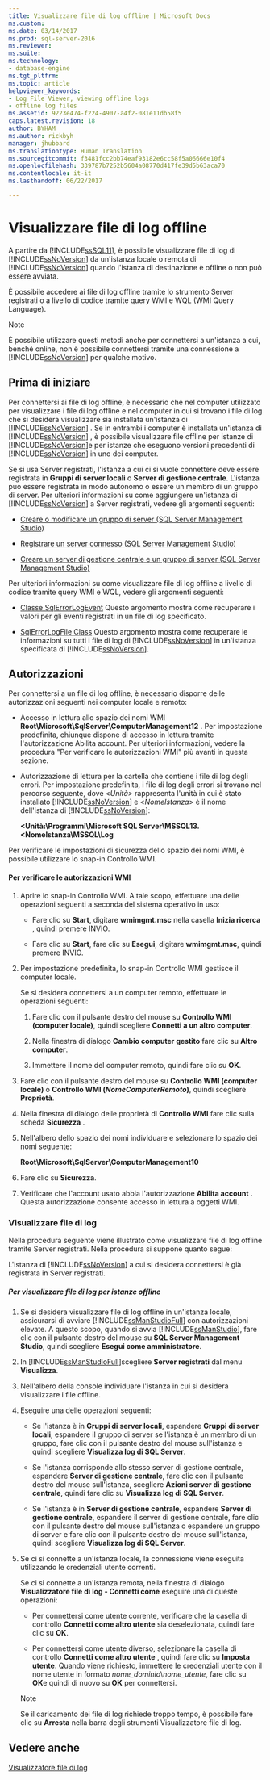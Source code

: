 ```yaml
---
title: Visualizzare file di log offline | Microsoft Docs
ms.custom: 
ms.date: 03/14/2017
ms.prod: sql-server-2016
ms.reviewer: 
ms.suite: 
ms.technology:
- database-engine
ms.tgt_pltfrm: 
ms.topic: article
helpviewer_keywords:
- Log File Viewer, viewing offline logs
- offline log files
ms.assetid: 9223e474-f224-4907-a4f2-081e11db58f5
caps.latest.revision: 18
author: BYHAM
ms.author: rickbyh
manager: jhubbard
ms.translationtype: Human Translation
ms.sourcegitcommit: f3481fcc2bb74eaf93182e6cc58f5a06666e10f4
ms.openlocfilehash: 339787b7252b5604a08770d417fe39d5b63aca70
ms.contentlocale: it-it
ms.lasthandoff: 06/22/2017

---
```

# <a name="view-offline-log-files"></a>Visualizzare file di log offline
  A partire da [!INCLUDE[ssSQL11](../../includes/sssql11-md.md)], è possibile visualizzare file di log di [!INCLUDE[ssNoVersion](../../includes/ssnoversion-md.md)] da un'istanza locale o remota di [!INCLUDE[ssNoVersion](../../includes/ssnoversion-md.md)] quando l'istanza di destinazione è offline o non può essere avviata.  
  
 È possibile accedere ai file di log offline tramite lo strumento Server registrati o a livello di codice tramite query WMI e WQL (WMI Query Language).  
  
> [!NOTE]  
>  È possibile utilizzare questi metodi anche per connettersi a un'istanza a cui, benché online, non è possibile connettersi tramite una connessione a [!INCLUDE[ssNoVersion](../../includes/ssnoversion-md.md)] per qualche motivo.  
  
## <a name="before-you-begin"></a>Prima di iniziare  
 Per connettersi ai file di log offline, è necessario che nel computer utilizzato per visualizzare i file di log offline e nel computer in cui si trovano i file di log che si desidera visualizzare sia installata un'istanza di [!INCLUDE[ssNoVersion](../../includes/ssnoversion-md.md)] . Se in entrambi i computer è installata un'istanza di [!INCLUDE[ssNoVersion](../../includes/ssnoversion-md.md)] , è possibile visualizzare file offline per istanze di [!INCLUDE[ssNoVersion](../../includes/ssnoversion-md.md)]e per istanze che eseguono versioni precedenti di [!INCLUDE[ssNoVersion](../../includes/ssnoversion-md.md)] in uno dei computer.  
  
 Se si usa Server registrati, l'istanza a cui ci si vuole connettere deve essere registrata in **Gruppi di server locali** o **Server di gestione centrale**. L'istanza può essere registrata in modo autonomo o essere un membro di un gruppo di server. Per ulteriori informazioni su come aggiungere un'istanza di [!INCLUDE[ssNoVersion](../../includes/ssnoversion-md.md)] a Server registrati, vedere gli argomenti seguenti:  
  
-   [Creare o modificare un gruppo di server &#40;SQL Server Management Studio&#41;](../../tools/sql-server-management-studio/create-or-edit-a-server-group-sql-server-management-studio.md)  
  
-   [Registrare un server connesso &#40;SQL Server Management Studio&#41;](../../tools/sql-server-management-studio/register-a-connected-server-sql-server-management-studio.md)  
  
-   [Creare un server di gestione centrale e un gruppo di server &#40;SQL Server Management Studio&#41;](../../tools/sql-server-management-studio/create-a-central-management-server-and-server-group.md)  
  
 Per ulteriori informazioni su come visualizzare file di log offline a livello di codice tramite query WMI e WQL, vedere gli argomenti seguenti:  
  
-   [Classe SqlErrorLogEvent](../../relational-databases/wmi-provider-configuration-classes/sqlerrorlogevent-class.md) Questo argomento mostra come recuperare i valori per gli eventi registrati in un file di log specificato.  
  
-   [SqlErrorLogFile Class](../../relational-databases/wmi-provider-configuration-classes/sqlerrorlogfile-class.md) Questo argomento mostra come recuperare le informazioni su tutti i file di log di [!INCLUDE[ssNoVersion](../../includes/ssnoversion-md.md)] in un'istanza specificata di [!INCLUDE[ssNoVersion](../../includes/ssnoversion-md.md)].  
  
##  <a name="BeforeYouBegin"></a> Autorizzazioni  
 Per connettersi a un file di log offline, è necessario disporre delle autorizzazioni seguenti nei computer locale e remoto:  
  
-   Accesso in lettura allo spazio dei nomi WMI **Root\Microsoft\SqlServer\ComputerManagement12** . Per impostazione predefinita, chiunque dispone di accesso in lettura tramite l'autorizzazione Abilita account. Per ulteriori informazioni, vedere la procedura "Per verificare le autorizzazioni WMI" più avanti in questa sezione.  
  
-   Autorizzazione di lettura per la cartella che contiene i file di log degli errori. Per impostazione predefinita, i file di log degli errori si trovano nel percorso seguente, dove \<*Unità>* rappresenta l'unità in cui è stato installato [!INCLUDE[ssNoVersion](../../includes/ssnoversion-md.md)] e \<*NomeIstanza*> è il nome dell'istanza di [!INCLUDE[ssNoVersion](../../includes/ssnoversion-md.md)]:  
  
     **\<Unità:\Programmi\Microsoft SQL Server\MSSQL13.\<NomeIstanza\MSSQL\Log**  
  
 Per verificare le impostazioni di sicurezza dello spazio dei nomi WMI, è possibile utilizzare lo snap-in Controllo WMI.  
  
#### <a name="to-verify-wmi-permissions"></a>Per verificare le autorizzazioni WMI  
  
1.  Aprire lo snap-in Controllo WMI. A tale scopo, effettuare una delle operazioni seguenti a seconda del sistema operativo in uso:  
  
    -   Fare clic su **Start**, digitare **wmimgmt.msc** nella casella **Inizia ricerca** , quindi premere INVIO.  
  
    -   Fare clic su **Start**, fare clic su **Esegui**, digitare **wmimgmt.msc**, quindi premere INVIO.  
  
2.  Per impostazione predefinita, lo snap-in Controllo WMI gestisce il computer locale.  
  
     Se si desidera connettersi a un computer remoto, effettuare le operazioni seguenti:  
  
    1.  Fare clic con il pulsante destro del mouse su **Controllo WMI (computer locale)**, quindi scegliere **Connetti a un altro computer**.  
  
    2.  Nella finestra di dialogo **Cambio computer gestito** fare clic su **Altro computer**.  
  
    3.  Immettere il nome del computer remoto, quindi fare clic su **OK**.  
  
3.  Fare clic con il pulsante destro del mouse su **Controllo WMI (computer locale)** o **Controllo WMI (***NomeComputerRemoto***)**, quindi scegliere **Proprietà**.  
  
4.  Nella finestra di dialogo delle proprietà di **Controllo WMI** fare clic sulla scheda **Sicurezza** .  
  
5.  Nell'albero dello spazio dei nomi individuare e selezionare lo spazio dei nomi seguente:  
  
     **Root\Microsoft\SqlServer\ComputerManagement10**  
  
6.  Fare clic su **Sicurezza**.  
  
7.  Verificare che l'account usato abbia l'autorizzazione **Abilita account** . Questa autorizzazione consente accesso in lettura a oggetti WMI.  
  
### <a name="view-log-files"></a>Visualizzare file di log  
 Nella procedura seguente viene illustrato come visualizzare file di log offline tramite Server registrati. Nella procedura si suppone quanto segue:  
  
 L'istanza di [!INCLUDE[ssNoVersion](../../includes/ssnoversion-md.md)] a cui si desidera connettersi è già registrata in Server registrati.  
  
##### <a name="to-view-log-files-for-instances-that-are-offline"></a>Per visualizzare file di log per istanze offline  
  
1.  Se si desidera visualizzare file di log offline in un'istanza locale, assicurarsi di avviare [!INCLUDE[ssManStudioFull](../../includes/ssmanstudiofull-md.md)] con autorizzazioni elevate. A questo scopo, quando si avvia [!INCLUDE[ssManStudio](../../includes/ssmanstudio-md.md)], fare clic con il pulsante destro del mouse su **SQL Server Management Studio**, quindi scegliere **Esegui come amministratore**.  
  
2.  In [!INCLUDE[ssManStudioFull](../../includes/ssmanstudiofull-md.md)]scegliere **Server registrati** dal menu **Visualizza**.  
  
3.  Nell'albero della console individuare l'istanza in cui si desidera visualizzare i file offline.  
  
4.  Eseguire una delle operazioni seguenti:  
  
    -   Se l'istanza è in **Gruppi di server locali**, espandere **Gruppi di server locali**, espandere il gruppo di server se l'istanza è un membro di un gruppo, fare clic con il pulsante destro del mouse sull'istanza e quindi scegliere **Visualizza log di SQL Server**.  
  
    -   Se l'istanza corrisponde allo stesso server di gestione centrale, espandere **Server di gestione centrale**, fare clic con il pulsante destro del mouse sull'istanza, scegliere **Azioni server di gestione centrale**, quindi fare clic su **Visualizza log di SQL Server**.  
  
    -   Se l'istanza è in **Server di gestione centrale**, espandere **Server di gestione centrale**, espandere il server di gestione centrale, fare clic con il pulsante destro del mouse sull'istanza o espandere un gruppo di server e fare clic con il pulsante destro del mouse sull'istanza, quindi scegliere **Visualizza log di SQL Server**.  
  
5.  Se ci si connette a un'istanza locale, la connessione viene eseguita utilizzando le credenziali utente correnti.  
  
     Se ci si connette a un'istanza remota, nella finestra di dialogo **Visualizzatore file di log - Connetti come** eseguire una di queste operazioni:  
  
    -   Per connettersi come utente corrente, verificare che la casella di controllo **Connetti come altro utente** sia deselezionata, quindi fare clic su **OK**.  
  
    -   Per connettersi come utente diverso, selezionare la casella di controllo **Connetti come altro utente** , quindi fare clic su **Imposta utente**. Quando viene richiesto, immettere le credenziali utente con il nome utente in formato *nome_dominio*\\*nome_utente*, fare clic su **OK**e quindi di nuovo su **OK** per connettersi.  
  
    > [!NOTE]  
    >  Se il caricamento dei file di log richiede troppo tempo, è possibile fare clic su **Arresta** nella barra degli strumenti Visualizzatore file di log.  
  
## <a name="see-also"></a>Vedere anche  
 [Visualizzatore file di log](../../relational-databases/logs/log-file-viewer.md)  
  
  

